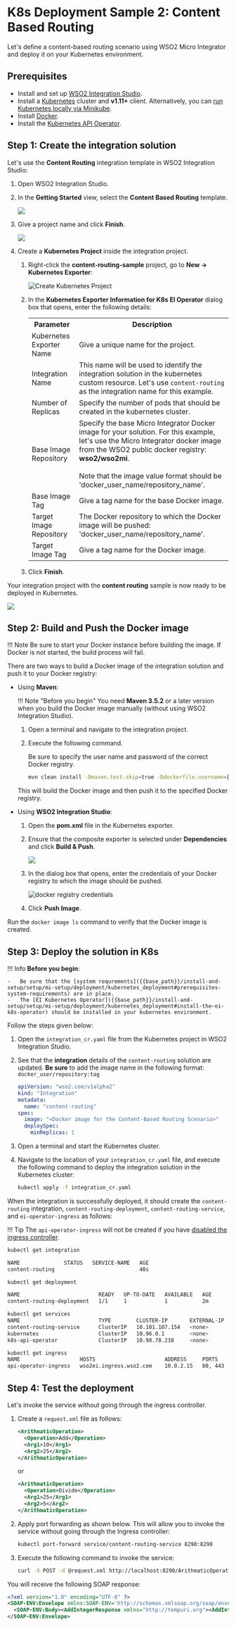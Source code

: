 # K8s Deployment Sample 2: Content Based Routing
Let's define a content-based routing scenario using WSO2 Micro Integrator and deploy it on your Kubernetes environment.

## Prerequisites

-   Install and set up [WSO2 Integration Studio]({{base_path}}/integrate/develop/installing-wso2-integration-studio).
-   Install a [Kubernetes](https://kubernetes.io/docs/setup/) cluster and **v1.11+** client. Alternatively, you can [run Kubernetes locally via Minikube](https://kubernetes.io/docs/setup/learning-environment/minikube/).
-   Install [Docker](https://docs.docker.com/).
-   Install the [Kubernetes API Operator](https://operatorhub.io/operator/api-operator).

## Step 1: Create the integration solution

Let's use the <b>Content Routing</b> integration template in WSO2 Integration Studio:

1.  Open WSO2 Integration Studio.
2.  In the <b>Getting Started</b> view, select the <b>Content Based Routing</b> template.

    <img src="{{base_path}}/assets/img/integrate/create_project/docker_k8s_project/content-routing-template.png">

3.  Give a project name and click <b>Finish</b>.

    <img src="{{base_path}}/assets/img/integrate/create_project/docker_k8s_project/content-routing-sample-project.png">

5.  Create a **Kubernetes Project** inside the integration project. 

    1.  Right-click the <b>content-routing-sample</b> project, go to **New -> Kubernetes Exporter**:

        <img src="{{base_path}}/assets/img/integrate/create_project/docker_k8s_project/k8s-proj.png" alt="Create Kubernetes Project">

    2.  In the **Kubernetes Exporter Information for K8s EI Operator** dialog box that opens, enter the following details:

        <table>
            <tr>
                <th>
                    Parameter
                </th>
                <th>
                    Description
                </th>
            </tr>
            <tr>
                <td>
                    Kubernetes Exporter Name
                </td>
                <td>
                   Give a unique name for the project. 
                </td>
            </tr>
            <tr>
                <td>
                    Integration Name
                </td>
                <td>
                    This name will be used to identify the integration solution in the kubernetes custom resource. Let's use <code>content-routing</code> as the integration name for this example.
                </td>
            </tr>
            <tr>
                <td>
                    Number of Replicas
                </td>
                <td>
                    Specify the number of pods that should be created in the kubernetes cluster.
                </td>
            </tr>
            <tr>
                <td>
                    Base Image Repository
                </td>
                <td>
                    Specify the base Micro Integrator Docker image for your solution. For this example, let's use the Micro Integrator docker image from the WSO2 public docker registry: <b>wso2/wso2mi</b>.</br></br>
                    Note that the image value format should be 'docker_user_name/repository_name'.
                </td>
            </tr>
            <tr>
                <td>
                    Base Image Tag
                </td>
                <td>
                    Give a tag name for the base Docker image.
                </td>
            </tr>
            <tr>
                <td>
                    Target Image Repository
                </td>
                <td>
                    The Docker repository to which the Docker image will be pushed: 'docker_user_name/repository_name'.
                </td>
            </tr>
            <tr>
                <td>
                    Target Image Tag
                </td>
                <td>
                    Give a tag name for the Docker image.
                </td>
            </tr>
        </table> 

    3.  Click <b>Finish</b>.

Your integration project with the <b>content routing</b> sample is now ready to be deployed in Kubernetes.

<img src="{{base_path}}/assets/img/integrate/create_project/docker_k8s_project/k8s-content-routing-sample-project.png">

## Step 2: Build and Push the Docker image 

!!! Note
    Be sure to start your Docker instance before building the image. If Docker is not started, the build process will fail. 

There are two ways to build a Docker image of the integration solution and push it to your Docker registry:

-   Using <b>Maven</b>:

    !!! Note "Before you begin"
            You need **Maven 3.5.2** or a later version when you build the Docker image manually (without using WSO2 Integration Studio).

    1.  Open a terminal and navigate to the integration project.
    2.  Execute the following command. 

        Be sure to specify the user name and password of the correct Docker registry.

        ```bash
        mvn clean install -Dmaven.test.skip=true -Ddockerfile.username={username} -Ddockerfile.password={password} 
        ```

    This will build the Docker image and then push it to the specified Docker registry.

-   Using <b>WSO2 Integration Studio</b>:
      
    1.  Open the **pom.xml** file in the Kubernetes exporter.    
    2.  Ensure that the composite exporter is selected under **Dependencies** and click <b>Build & Push</b>.

        <img src="{{base_path}}/assets/img/integrate/create_project/docker_k8s_project/select-dependency-content-routing.png">

    3.  In the dialog box that opens, enter the credentials of your Docker registry to which the image should be pushed.

        <img src="{{base_path}}/assets/img/integrate/create_project/docker_k8s_project/docker-registry-credentials.png" alt="docker registry credentials">

    4.  Click <b>Push Image</b>.

Run the `docker image ls` command to verify that the Docker image is created.
    
## Step 3: Deploy the solution in K8s

!!! Info
    **Before you begin**:

    -   Be sure that the [system requrements]({{base_path}}/install-and-setup/setup/mi-setup/deployment/kubernetes_deployment#prerequisites-system-requirements) are in place.
    -   The [EI Kubernetes Operator]({{base_path}}/install-and-setup/setup/mi-setup/deployment/kubernetes_deployment#install-the-ei-k8s-operator) should be installed in your kubernetes environment.

Follow the steps given below:

1.  Open the `integration_cr.yaml` file from the Kubernetes project in WSO2 Integration Studio.
2.  See that the **integration** details of the `content-routing` solution are updated. <b>Be sure</b> to add the image name in the following format: `docker_user/repository:tag`

    ```yaml
    apiVersion: "wso2.com/v1alpha2"
    kind: "Integration"
    metadata:
      name: "content-routing"
    spec: 
      image: "<Docker image for the Content-Based Routing Scenario>"
      deploySpec:
        minReplicas: 1
    ```

3.  Open a terminal and start the Kubernetes cluster.
4.  Navigate to the location of your `integration_cr.yaml` file, and execute the following command to deploy the integration solution in the Kubernetes cluster:

    ```bash
    kubectl apply -f integration_cr.yaml
    ``` 

When the integration is successfully deployed, it should create the `content-routing` integration, `content-routing-deployment`, `content-routing-service`, and `ei-operator-ingress` as follows:

!!! Tip
    The `api-operator-ingress` will not be created if you have [disabled the ingress controller]({{base_path}}/install-and-setup/setup/mi-setup/deployment/kubernetes_deployment#disable-ingress-controller).

```bash
kubectl get integration

NAME              STATUS   SERVICE-NAME   AGE
content-routing                           40s

kubectl get deployment

NAME                         READY   UP-TO-DATE   AVAILABLE   AGE
content-routing-deployment   1/1     1            1           2m

kubectl get services
NAME                         TYPE        CLUSTER-IP       EXTERNAL-IP   PORT(S)       AGE
content-routing-service      ClusterIP   10.101.107.154   <none>        8290/TCP      2m
kubernetes                   ClusterIP   10.96.0.1        <none>        443/TCP       2d
k8s-api-operator             ClusterIP   10.98.78.238     <none>        443/TCP       1d

kubectl get ingress
NAME                   HOSTS                      ADDRESS     PORTS     AGE
api-operator-ingress   wso2ei.ingress.wso2.com    10.0.2.15   80, 443   2m
```

## Step 4: Test the deployment

Let's invoke the service without going through the ingress controller.

1. Create a `request.xml` file as follows:
    ```xml
    <ArithmaticOperation>
      <Operation>Add</Operation>
      <Arg1>10</Arg1>
      <Arg2>25</Arg2>
    </ArithmaticOperation>
    ```
    or
    ```xml
    <ArithmaticOperation>
      <Operation>Divide</Operation>
      <Arg1>25</Arg1>
      <Arg2>5</Arg2>
    </ArithmaticOperation>
    ```
    
2.  Apply port forwarding as shown below. This will allow you to invoke the service without going through the Ingress controller:
    ```bash
    kubectl port-forward service/content-routing-service 8290:8290
    ```

2. Execute the following command to invoke the service:
    ```bash
    curl -X POST -d @request.xml http://localhost:8290/ArithmaticOperationService -H "Content-Type: text/xml"
    ``` 

You will receive the following SOAP response:

```xml
<?xml version="1.0" encoding="UTF-8" ?>
<SOAP-ENV:Envelope xmlns:SOAP-ENV='http://schemas.xmlsoap.org/soap/envelope/' xmlns:xsi='http://www.w3.org/2001/XMLSchema-instance' xmlns:s='http://www.w3.org/2001/XMLSchema'>
  <SOAP-ENV:Body><AddIntegerResponse xmlns="http://tempuri.org"><AddIntegerResult>35</AddIntegerResult></AddIntegerResponse></SOAP-ENV:Body>
</SOAP-ENV:Envelope>
```
